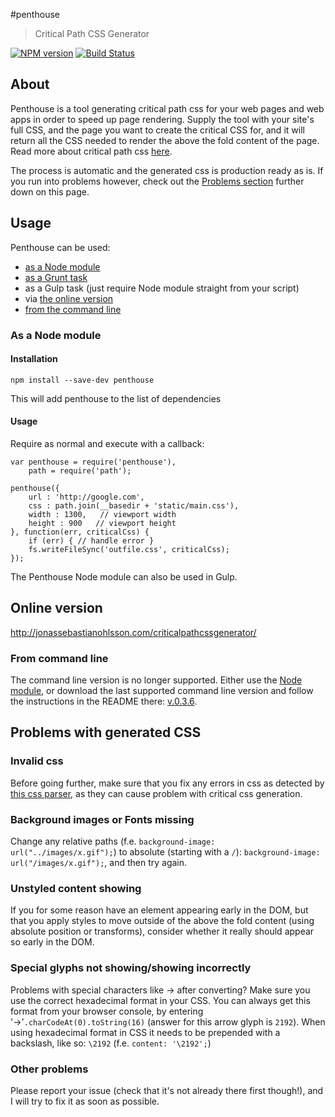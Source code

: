 #penthouse
> Critical Path CSS Generator

[![NPM version](https://badge.fury.io/js/penthouse.svg)](http://badge.fury.io/js/penthouse)
[![Build Status](https://travis-ci.org/pocketjoso/penthouse.svg?branch=master)](https://travis-ci.org/pocketjoso/penthouse)

## About
Penthouse is a tool generating critical path css for your web pages and web apps in order to speed up page rendering. Supply the tool with your site's full CSS, and the page you want to create the critical CSS for, and it will return all the CSS needed to render the above the fold content of the page. Read more about critical path css [here](http://www.phpied.com/css-and-the-critical-path/).

The process is automatic and the generated css is production ready as is. If you run into problems however, check out the [Problems section](https://github.com/pocketjoso/penthouse/#problems-with-generated-css) further down on this page.

## Usage

Penthouse can be used:
 * [as a Node module](https://github.com/pocketjoso/penthouse/blob/master/README.md#as-a-node-module)
 * [as a Grunt task](https://github.com/fatso83/grunt-penthouse)
 * as a Gulp task (just require Node module straight from your script)
 * via [the online version](https://github.com/pocketjoso/penthouse/blob/master/README.md#online-version)
 * [from the command line](https://github.com/pocketjoso/penthouse/blob/master/README.md#from-command-line)

### As a Node module

#### Installation
`npm install --save-dev penthouse`

This will add penthouse to the list of dependencies

#### Usage

Require as normal and execute with a callback:

```
var penthouse = require('penthouse'),
    path = require('path');

penthouse({
    url : 'http://google.com',
    css : path.join(__basedir + 'static/main.css'),
    width : 1300,   // viewport width
    height : 900   // viewport height
}, function(err, criticalCss) {
    if (err) { // handle error }
    fs.writeFileSync('outfile.css', criticalCss);
});
```

The Penthouse Node module can also be used in Gulp.

## Online version
http://jonassebastianohlsson.com/criticalpathcssgenerator/

### From command line

The command line version is no longer supported. Either use the [Node module](https://github.com/pocketjoso/penthouse/blob/master/README.md#as-a-node-module), or download the last
supported command line version and follow the instructions in the README there: [v.0.3.6](https://github.com/pocketjoso/penthouse/releases/tag/v0.3.6).

## Problems with generated CSS

### Invalid css
Before going further, make sure that you fix any errors in css as detected by [this css parser](http://iamdustan.com/reworkcss_ast_explorer/), as they can cause problem with critical css generation.

### Background images or Fonts missing
Change any relative paths (f.e. `background-image: url("../images/x.gif");`) to absolute (starting with a `/`): `background-image: url("/images/x.gif");`, and then try again.

### Unstyled content showing
If you for some reason have an element appearing early in the DOM, but that you apply styles to move outside of the above the fold content (using absolute position or transforms), consider whether it really should appear so early in the DOM.

### Special glyphs not showing/showing incorrectly
Problems with special characters like &#8594; after converting? Make sure you use the correct hexadecimal format in your CSS. You can always get this format from your browser console, by entering '&#8594;'`.charCodeAt(0).toString(16)` (answer for this arrow glyph is `2192`). When using hexadecimal format in CSS it needs to be prepended with a backslash, like so: `\2192` (f.e. `content: '\2192';`)

### Other problems
Please report your issue (check that it's not already there first though!), and I will try to fix it as soon as possible.
